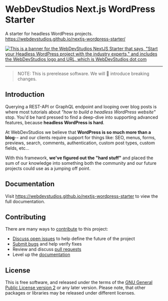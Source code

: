 # WebDevStudios Next.js WordPress Starter

A starter for headless WordPress projects. <https://webdevstudios.github.io/nextjs-wordpress-starter/>

[![This is a banner for the WebDevStudios NextJS Starter that says, "Start your Headless WordPress project with the industry experts," and includes the WebDevStudios logo and URL, which is WebDevStudios dot com](https://nextjs.wpengine.com/wp-content/uploads/2021/06/WDS-GitHub-Banner.png)](https://webdevstudios.com/solutions/wordpress-headless-cms/)

---

> NOTE: This is prerelease software. We will 💯 introduce breaking changes.

## Introduction

Querying a REST-API or GraphQL endpoint and looping over blog posts is where most tutorials about _"how to build a headless WordPress website"_ stop. You'd be hard pressed to find a deep-dive into supporting advanced features, because **headless WordPress is hard**.

At WebDevStudios we believe that **WordPress is so much more than a blog**-- and our clients require support for things like: SEO, menus, forms, previews, search, comments, authentication, custom post types, custom fields, etc...

With this framework, **we've figured out the "hard stuff"** and placed the sum of our knowledge into something both the community and our future projects could use as a jumping off point.

## Documentation

Visit <https://webdevstudios.github.io/nextjs-wordpress-starter> to view the full documentation.

## Contributing

There are many ways to [contribute](/CONTRIBUTING.md) to this project:

- [Discuss open issues](/issues) to help define the future of the project
- [Submit bugs](/issues) and help verify fixes
- Review and discuss [pull requests](pulls)
- Level up the [documentation](https://webdevstudios.github.io/nextjs-wordpress-starter/docs/other/docusaurus)

## License

This is free software, and released under the terms of the [GNU General Public License version 2](/LICENSE.md) or any later version. Please note, that other packages or libraries may be released under different licenses.
